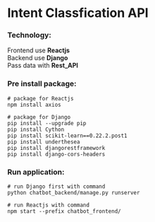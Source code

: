 # Intent Classfication API

### Technology:
Frontend use **Reactjs** <br>
Backend use **Django** <br>
Pass data with **Rest_API**

### Pre install package:

```
# package for Reactjs
npm install axios

# package for Django
pip install --upgrade pip
pip install Cython
pip install scikit-learn==0.22.2.post1
pip install underthesea
pip install djangorestframework
pip install django-cors-headers
```

### Run application:

```
# run Django first with command
python chatbot_backend/manage.py runserver

# run Reactjs with command
npm start --prefix chatbot_frontend/
```
